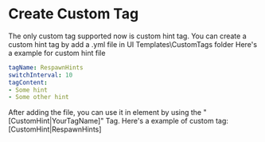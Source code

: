 # Create Custom Tag
The only custom tag supported now is custom hint tag. You can create a custom hint tag by add a .yml file in UI Templates\CustomTags folder
Here's a example for custom hint file
```yml
tagName: RespawnHints
switchInterval: 10
tagContent:
- Some hint
- Some other hint
```
After adding the file, you can use it in element by using the "[CustomHint|YourTagName]" Tag. Here's a example of custom tag:
[CustomHint|RespawnHints]